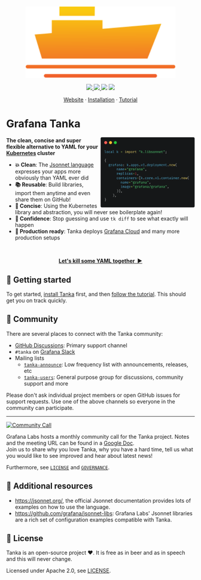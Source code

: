 <p align="center">
  <img
    width="400"
    src="https://raw.githubusercontent.com/grafana/tanka/master/docs/img/logo.svg"
    alt="Grafana Tanka Logo"
  />
</p>

<p align="center">
  <a href="https://cloud.drone.io/grafana/tanka">
    <img src="https://img.shields.io/drone/build/grafana/tanka?style=flat-square&server=https%3A%2F%2Fdrone.grafana.net">
  </a>
  <a href="https://github.com/grafana/tanka/releases">
    <img src="https://img.shields.io/github/release/grafana/tanka?style=flat-square" />
  </a>
  <img src="https://img.shields.io/github/contributors/grafana/tanka?style=flat-square" />
  <a href="https://grafana.slack.com">
    <img src="https://img.shields.io/badge/Slack-GrafanaLabs-orange?logo=slack&style=flat-square" />
  </a>
</p>

<p align="center">
  <a href="https://tanka.dev">Website</a>
  ·
  <a href="https://tanka.dev/install">Installation</a>
  ·
  <a href="https://tanka.dev/tutorial/overview">Tutorial</a>
</p>

# Grafana Tanka

<img
  src="https://raw.githubusercontent.com/grafana/tanka/master/docs/img/example.png"
  width="50%"
  align="right"
/>

**The clean, concise and super flexible alternative to YAML for your
[Kubernetes](https://k8s.io) cluster**

- **:boom: Clean**: The
  [Jsonnet language](https://jsonnet.org) expresses your apps more obviously than YAML ever did
- **:books: Reusable**: Build libraries, import them anytime and even share them on GitHub!
- **:pushpin: Concise**: Using the Kubernetes library and abstraction, you will
  never see boilerplate again!
- **:dart: Confidence**: Stop guessing and use `tk diff` to see what exactly will happen
- **:rocket: Production ready**: Tanka deploys [Grafana Cloud](https://grafana.com/cloud) and many more production setups

<br />
<p align="center">
  <a href="https://tanka.dev/tutorial/overview"><strong>Let's kill some YAML together&nbsp;&nbsp;▶</strong></a>
</p>

## :rocket: Getting started

To get started, [install Tanka](https://tanka.dev/install) first, and then
[follow the tutorial](https://tanka.dev/tutorial/overview). This should get you
on track quickly.

## :busts_in_silhouette: Community

There are several places to connect with the Tanka community:

- [GitHub Discussions](https://github.com/grafana/tanka/discussions/442): Primary support channel
- `#tanka` on [Grafana Slack](https://grafana.slack.com)
- Mailing lists
  - [`tanka-announce`](https://groups.google.com/forum/#!forum/tanka-announce):
    Low frequency list with announcements, releases, etc
  - [`tanka-users`](https://groups.google.com/forum/#!forum/tanka-users):
    General purpose group for discussions, community support and more

Please don't ask individual project members or open GitHub issues for support
requests. Use one of the above channels so everyone in the community can
participate.

---

[![Community
Call](./docs/img/community-call.png)](https://docs.google.com/document/d/1mEsc0GxlnwbWAXzbIP7tBb6T5WgAI66_0gIWJzqB93o/edit)

Grafana Labs hosts a monthly community call for the Tanka project. Notes and the
meeting URL can be found in a [Google
Doc](https://docs.google.com/document/d/1mEsc0GxlnwbWAXzbIP7tBb6T5WgAI66_0gIWJzqB93o/edit).  
Join us to share why you love Tanka, why you have a hard time, tell us what you
would like to see improved and hear about latest news!

Furthermore, see [`LICENSE`](./LICENSE) and [`GOVERNANCE`](./GOVERNANCE.md).

## :book: Additional resources

- https://jsonnet.org/, the official Jsonnet documentation provides lots of
  examples on how to use the language.
- https://github.com/grafana/jsonnet-libs: Grafana Labs' Jsonnet libraries are a
  rich set of configuration examples compatible with Tanka.

## :pencil: License

Tanka is an open-source project :heart:. It is free as
in beer and as in speech and this will never change.

Licensed under Apache 2.0, see [LICENSE](LICENSE).
